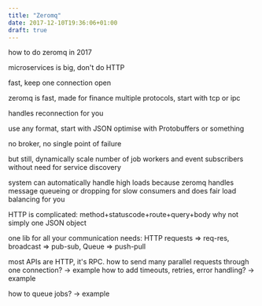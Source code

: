 ```yaml
---
title: "Zeromq"
date: 2017-12-10T19:36:06+01:00
draft: true
---
```


how to do zeromq in 2017

microservices is big, don't do HTTP

fast, keep one connection open

zeromq is fast, made for finance
multiple protocols, start with tcp or ipc

handles reconnection for you

use any format, start with JSON optimise with Protobuffers or something

no broker, no single point of failure

but still, dynamically scale number of job workers and event subscribers without need for service discovery

system can automatically handle high loads because zeromq handles message queueing or dropping for slow consumers and does fair load balancing for you

HTTP is complicated:
method+statuscode+route+query+body
why not simply one JSON object


one lib for all your communication needs:
HTTP requests => req-res, broadcast => pub-sub, Queue => push-pull


most APIs are HTTP, it's RPC.
how to send many parallel requests through one connection?
-> example
how to add timeouts, retries, error handling?
-> example

how to queue jobs?
-> example

